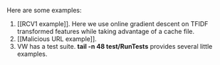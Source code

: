 Here are some examples:

<ol>
<li>[[RCV1 example]].  Here we use online gradient descent on TFIDF transformed features while taking advantage of a cache file.</li>
<li>[[Malicious URL example]].</li>
<li>VW has a test suite.  <strong>tail -n 48 test/RunTests</strong> provides several little examples.</li>
</ol>
